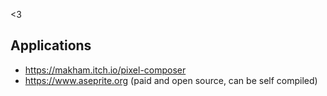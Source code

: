 <3

## Applications

- https://makham.itch.io/pixel-composer
- https://www.aseprite.org (paid and open source, can be self compiled)